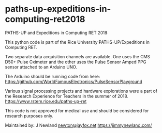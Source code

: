# paths-up-expeditions-in-computing-ret2018
PATHS-UP and Expeditions in Computing RET 2018

This python code is part of the Rice University PATHS-UP/Expeditions in Computing RET.

Two separate data acquisition channels are available. One uses the CMS D50+ Pulse Oximeter 
and the other uses the Pulse Sensor Amped PPG sensor attached to an Arduino UNO.

The Arduino should be running code from here: 
https://github.com/WorldFamousElectronics/PulseSensorPlayground

Various signal processing projects and hardware explorations were a part of the
Research Experience for Teachers in the summer of 2018.
https://www.rstem.rice.edu/paths-up-ret

This code is not approved for medical use and should be considered for research
purposes only.

Maintained by:
J Newland newton@jayfox.net https://jimmynewland.com/

